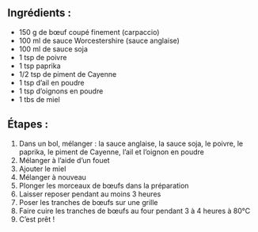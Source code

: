 ## Ingrédients :

- 150 g de bœuf coupé finement (carpaccio)
- 100 ml de sauce Worcestershire (sauce anglaise)
- 100 ml de sauce soja
- 1 tsp de poivre
- 1 tsp paprika
- 1/2 tsp de piment de Cayenne
- 1 tsp d’ail en poudre
- 1 tsp d’oignons en poudre
- 1 tbs de miel

## Étapes :

1. Dans un bol, mélanger : la sauce anglaise, la sauce soja, le poivre, le paprika, le piment de Cayenne, l’ail et l’oignon en poudre
4. Mélanger à l’aide d’un fouet
5. Ajouter le miel
6. Mélanger à nouveau
7. Plonger les morceaux de bœufs dans la préparation
8. Laisser reposer pendant au moins 3 heures
9. Poser les tranches de bœufs sur une grille
10. Faire cuire les tranches de bœufs au four pendant 3 à 4 heures à 80°C
11. C’est prêt !
